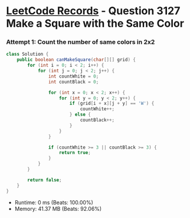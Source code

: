 # [LeetCode Records](../../README.md) - Question 3127 Make a Square with the Same Color

### Attempt 1: Count the number of same colors in 2x2
```java
class Solution {
    public boolean canMakeSquare(char[][] grid) {
        for (int i = 0; i < 2; i++) {
            for (int j = 0; j < 2; j++) {
                int countWhite = 0;
                int countBlack = 0;

                for (int x = 0; x < 2; x++) {
                    for (int y = 0; y < 2; y++) {
                        if (grid[i + x][j + y] == 'W') {
                            countWhite++;
                        } else {
                            countBlack++;
                        }
                    }
                }

                if (countWhite >= 3 || countBlack >= 3) {
                    return true;
                }
            }
        }

        return false;
    }
}
```
- Runtime: 0 ms (Beats: 100.00%)
- Memory: 41.37 MB (Beats: 92.06%)

<br>

